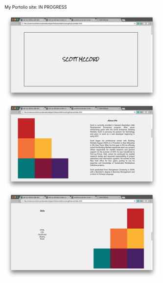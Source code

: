 My Portolio site: IN PROGRESS

![page 1](./Image_1.png)
![page 2](./Image_2.png)
![page 3](./Image_3.png)
